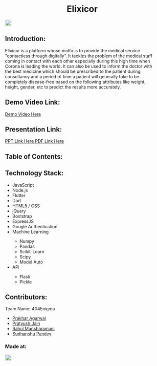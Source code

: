 <h1 align="center">Elixicor</h1>

<a href="https://hack36.com"> <img src="http://bit.ly/BuiltAtHack36" height=20px> </a>

## Introduction:

Elixicor is a platform whose motto is to provide the medical service "contactless through digitally". It tackles the problem of the medical staff coming in contact with each other especially during this high time when Corona is leading the world. It can also be used to inform the doctor with the best medicine which should be prescribed to the patient during consultancy and a period of time a patient will generally take to be completely disease-free based on the following attributes like weight, height, gender, etc to predict the results more accurately.

## Demo Video Link:

<a href="#">Demo Video Here</a>

## Presentation Link:

<a href="https://drive.google.com/file/d/1fWS372pYAwvYckhIH7qO6VZ69He9JsOf/view?usp=sharing"> PPT Link Here </a>
<a href="https://drive.google.com/file/d/14nfo6SRxTtLbEOe0IpJrXeA6xHTCi-mL/view?usp=sharing"> PDF Link Here </a>

## Table of Contents:

## Technology Stack:

<ul>
<li>JavaScript</li>
<li>Node.js</li>
<li>Flutter</li>
<li>Dart</li>
<li>HTML5 / CSS</li>
<li>jQuery</li>
<li>Bootstrap</li>
<li>ExpressJS</li>
<li>Google Authentication</li>
<li>Machine Learning</li>
<ul>
<li>Numpy</li>
<li>Pandas</li>
<li>Scikit-Learn</li>
<li>Scipy</li>
<li>Model Auto</li>
</ul>
</li>
<li>API</li>
<ul>
<li>Flask</li>
<li>Pickle</li>
</ul>
</ul>

## Contributors:

Team Name: 404Enigma

- [Prakhar Agarwal](https://github.com/prakhar-agarwall)
- [Pratyush Jain](https://github.com/pratyushjain122)
- [Rahul Mansharamani](https://github.com/rahulmansharamani14)
- [Sudhanshu Pandey](https://github.com/Sudhanshu1304)

### Made at:

<a href="https://hack36.com"> <img src="http://bit.ly/BuiltAtHack36" height=20px> </a>
